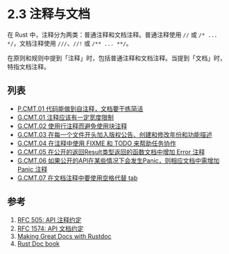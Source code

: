 # 2.3 注释与文档

在 Rust 中，注释分为两类：普通注释和文档注释。普通注释使用 `//` 或 `/* ... */`，文档注释使用 `///`、`//!` 或 `/** ... **/`。

在原则和规则中提到「注释」时，包括普通注释和文档注释。当提到「文档」时，特指文档注释。


## 列表

- [P.CMT.01 代码能做到自注释，文档要干练简洁](./comments/P.CMT.01.md)
- [G.CMT.01 注释应该有一定宽度限制](./comments/G.CMT.01.md)
- [G.CMT.02 使用行注释而避免使用块注释](./comments/G.CMT.02.md)
- [G.CMT.03 在每一个文件开头加入版权公告、创建和修改年份和功能描述](./comments/G.CMT.03.md)
- [G.CMT.04 在注释中使用 FIXME 和 TODO 来帮助任务协作](./comments/G.CMT.04.md)
- [G.CMT.05 在公开的返回Result类型返回的函数文档中增加 Error 注释](./comments/G.CMT.05.md)
- [G.CMT.06 如果公开的API在某些情况下会发生Panic，则相应文档中需增加 Panic 注释](./comments/G.CMT.06.md)
- [G.CMT.07 在文档注释中要使用空格代替 tab](./comments/G.CMT.07.md)


## 参考

1. [RFC 505: API 注释约定](https://github.com/rust-lang/rfcs/blob/master/text/0505-api-comment-conventions.md)
2. [RFC 1574: API 文档约定](https://github.com/rust-lang/rfcs/blob/master/text/1574-more-api-documentation-conventions.md)
3. [Making Great Docs with Rustdoc](https://www.tangramvision.com/blog/making-great-docs-with-rustdoc)
4. [Rust Doc book](https://doc.rust-lang.org/rustdoc/what-is-rustdoc.html)

